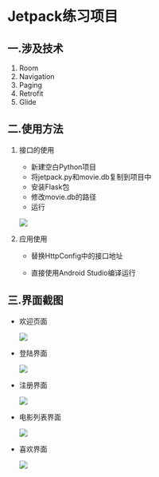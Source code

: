 # Jetpack练习项目
## 一.涉及技术
1. Room
2. Navigation
3. Paging
4. Retrofit
5. Glide
## 二.使用方法
1. 接口的使用

   - 新建空白Python项目
   - 将jetpack.py和movie.db复制到项目中
   - 安装Flask包
   - 修改movie.db的路径
   - 运行

   ![](./imgs/apirunning.png)
2. 应用使用

   - 替换HttpConfig中的接口地址

   - 直接使用Android Studio编译运行

## 三.界面截图
- 欢迎页面

  ![](./imgs/welcome.png)

- 登陆界面

  ![](./imgs/login.png)

- 注册界面

  ![](./imgs/register.png)

- 电影列表界面

  ![](./imgs/movie.png)

- 喜欢界面

  ![](./imgs/favourite.png)